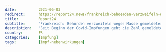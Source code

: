 ```yaml
---
date:          2021-06-03
redirect:      https://report24.news/frankreich-behoerden-verzweifeln-wegen-masse-gemeldeter-impf-nebenwirkungen/
title:         Report24
subtitle:      'Frankreich: Behörden verzweifeln wegen Masse gemeldeter Impf-Nebenwirkungen'
description:   'Seit Beginn der Covid-Impfungen geht die Zahl gemeldeter Nebenwirkungen durch die Decke. In Frankreich kommt man mit der Bearbeitung nicht nach.'
country:       FR
categories:    [Impfung]
tags:          [impf-nebenwirkungen]
---
```

